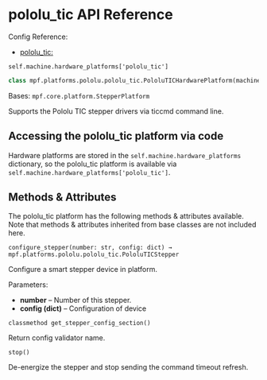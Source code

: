 # pololu_tic API Reference

Config Reference:

* [pololu_tic:](../../../config/pololu_tic.md)

`self.machine.hardware_platforms['pololu_tic']`

``` python
class mpf.platforms.pololu.pololu_tic.PololuTICHardwarePlatform(machine)
```

Bases: `mpf.core.platform.StepperPlatform`

Supports the Pololu TIC stepper drivers via ticcmd command line.

## Accessing the pololu_tic platform via code

Hardware platforms are stored in the `self.machine.hardware_platforms` dictionary, so the pololu_tic platform is available via `self.machine.hardware_platforms['pololu_tic']`.

## Methods & Attributes

The pololu_tic platform has the following methods & attributes available. Note that methods & attributes inherited from base classes are not included here.

`configure_stepper(number: str, config: dict) → mpf.platforms.pololu.pololu_tic.PololuTICStepper`

Configure a smart stepper device in platform.

Parameters:

* **number** – Number of this stepper.
* **config (dict)** – Configuration of device

`classmethod get_stepper_config_section()`

Return config validator name.

`stop()`

De-energize the stepper and stop sending the command timeout refresh.
